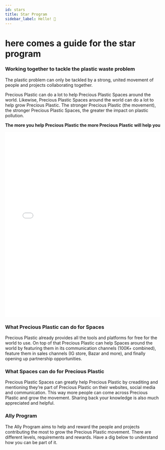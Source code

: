 ```yaml
---
id: stars
title: Star Program
sidebar_label: Hello! 🤙
---
```

# here comes a guide for the star program


### Working together to tackle the plastic waste problem
The plastic problem can only be tackled by a strong, united movement of people and projects collaborating together.

Precious Plastic can do a lot to help Precious Plastic Spaces around the world. Likewise, Precious Plastic Spaces around the world can do a lot to help grow Precious Plastic. The stronger Precious Plastic (the movement), the stronger Precious Plastic Spaces, the greater the impact on plastic pollution.

<b>The more you help Precious Plastic the more Precious Plastic will help you</b>


<iframe width="100%" height="600" src="//jsfiddle.net/davehakkens/f5gknozs/1/embedded/result/" allowfullscreen="allowfullscreen" allowpaymentrequest frameborder="0"></iframe>




###  What Precious Plastic can do for Spaces
Precious Plastic already provides all the tools and platforms for free for the world to use. On top of that Precious Plastic can help Spaces around the world by featuring them in its communication channels (100K+ combined), feature them in sales channels (IG store, Bazar and more), and finally opening up partnership opportunities.

###  What Spaces can do for Precious Plastic
Precious Plastic Spaces can greatly help Precious Plastic by creaditing and mentioning they’re part of Precious Plastic on their websites, social media and communication. This way more people can come across Precious Plastic and grow the movement. Sharing back your knowledge is also much appreciated and helpful.  

### Ally Program
The Ally Program aims to help and reward the people and projects contributing the most to grow the Precious Plastic movement. There are different levels, requirements and rewards. Have a dig below to understand how you can be part of it.
